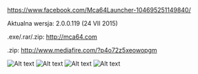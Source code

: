 https://www.facebook.com/Mca64Launcher-104695251149840/


Aktualna wersja: 2.0.0.119 (24 VII 2015)

.exe/.rar/.zip: http://mca64.com

.zip: http://www.mediafire.com/?p4o72z5xeowopgm

![Alt text](http://i.imgur.com/I1ao1zJ.png)
![Alt text](http://i.imgur.com/Rf9fbHj.png)
![Alt text](http://i.imgur.com/t3VpfAY.png)
![Alt text](http://i.imgur.com/AdtylA4.png)
